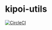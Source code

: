 # kipoi-utils

<a href='https://circleci.com/gh/kipoi/kipoi_utils'>
    <img alt='CircleCI' src='https://circleci.com/gh/kipoi/kipoi_utils.svg?style=svg' style="max-height:20px;width:auto">
</a>
